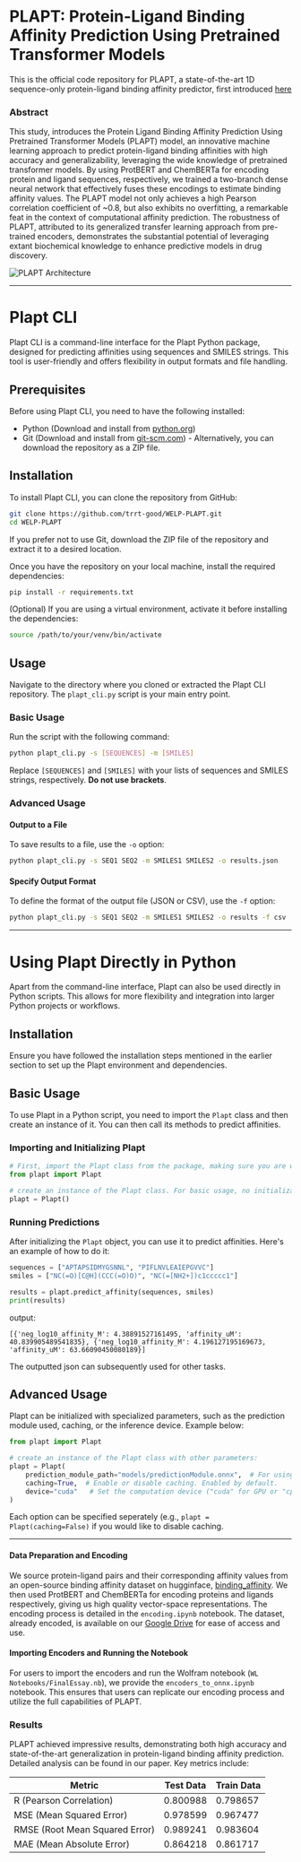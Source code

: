 # **PLAPT: Protein-Ligand Binding Affinity Prediction Using Pretrained Transformer Models**

This is the official code repository for PLAPT, a state-of-the-art 1D sequence-only protein-ligand binding affinity predictor, first introduced [here](https://community.wolfram.com/groups/-/m/t/3094670)

### Abstract
This study, introduces the Protein Ligand Binding Affinity Prediction Using Pretrained Transformer Models (PLAPT) model, an innovative machine learning approach to predict protein-ligand binding affinities with high accuracy and generalizability, leveraging the wide knowledge of pretrained transformer models. By using ProtBERT and ChemBERTa for encoding protein and ligand sequences, respectively, we trained a two-branch dense neural network that effectively fuses these encodings to estimate binding affinity values. The PLAPT model not only achieves a high Pearson correlation coefficient of ~0.8, but also exhibits no overfitting, a remarkable feat in the context of computational affinity prediction. The robustness of PLAPT, attributed to its generalized transfer learning approach from pre-trained encoders, demonstrates the substantial potential of leveraging extant biochemical knowledge to enhance predictive models in drug discovery.

![PLAPT Architecture](https://github.com/trrt-good/WELP-PLAPT/blob/main/Diagrams/PLAPT.png)

---

# Plapt CLI

Plapt CLI is a command-line interface for the Plapt Python package, designed for predicting affinities using sequences and SMILES strings. This tool is user-friendly and offers flexibility in output formats and file handling.

## Prerequisites

Before using Plapt CLI, you need to have the following installed:
- Python (Download and install from [python.org](https://www.python.org/))
- Git (Download and install from [git-scm.com](https://git-scm.com/)) - Alternatively, you can download the repository as a ZIP file.

## Installation

To install Plapt CLI, you can clone the repository from GitHub:

```bash
git clone https://github.com/trrt-good/WELP-PLAPT.git
cd WELP-PLAPT
```

If you prefer not to use Git, download the ZIP file of the repository and extract it to a desired location.

Once you have the repository on your local machine, install the required dependencies:

```bash
pip install -r requirements.txt
```

(Optional) If you are using a virtual environment, activate it before installing the dependencies:

```bash
source /path/to/your/venv/bin/activate
```

## Usage

Navigate to the directory where you cloned or extracted the Plapt CLI repository. The `plapt_cli.py` script is your main entry point.

### Basic Usage

Run the script with the following command:

```bash
python plapt_cli.py -s [SEQUENCES] -m [SMILES]
```

Replace `[SEQUENCES]` and `[SMILES]` with your lists of sequences and SMILES strings, respectively. **Do not use brackets**.

### Advanced Usage

#### Output to a File

To save results to a file, use the `-o` option:

```bash
python plapt_cli.py -s SEQ1 SEQ2 -m SMILES1 SMILES2 -o results.json
```

#### Specify Output Format

To define the format of the output file (JSON or CSV), use the `-f` option:

```bash
python plapt_cli.py -s SEQ1 SEQ2 -m SMILES1 SMILES2 -o results -f csv
```

---

# Using Plapt Directly in Python

Apart from the command-line interface, Plapt can also be used directly in Python scripts. This allows for more flexibility and integration into larger Python projects or workflows.

## Installation

Ensure you have followed the installation steps mentioned in the earlier section to set up the Plapt environment and dependencies. 

## Basic Usage

To use Plapt in a Python script, you need to import the `Plapt` class and then create an instance of it. You can then call its methods to predict affinities.

### Importing and Initializing Plapt

``` python
# First, import the Plapt class from the package, making sure you are working in the same directory as the plapt.py file:
from plapt import Plapt

# create an instance of the Plapt class. For basic usage, no initialization parameters are needed:
plapt = Plapt()
```

### Running Predictions
After initializing the `Plapt` object, you can use it to predict affinities. Here's an example of how to do it:

```python
sequences = ["APTAPSIDMYGSNNL", "PIFLNVLEAIEPGVVC"]
smiles = ["NC(=O)[C@H](CCC(=O)O)", "NC(=[NH2+])c1ccccc1"]

results = plapt.predict_affinity(sequences, smiles)
print(results)
```
output:
```
[{'neg_log10_affinity_M': 4.38891527161495, 'affinity_uM': 40.839905489541835}, {'neg_log10_affinity_M': 4.196127195169673, 'affinity_uM': 63.66090450080189}]
```
The outputted json can subsequently used for other tasks.

## Advanced Usage

Plapt can be initialized with specialized parameters, such as the prediction module used, caching, or the inference device. Example below:
``` python
from plapt import Plapt

# create an instance of the Plapt class with other parameters:
plapt = Plapt(
    prediction_module_path="models/predictionModule.onnx",  # For using a different prediction module. This is set to "models/predictionModule.onnx" by default. 
    caching=True,  # Enable or disable caching. Enabled by default.
    device="cuda"   # Set the computation device ("cuda" for GPU or "cpu" for CPU). If cuda isn't available on your system, it will fallback to "cpu" automatically.
)
```
Each option can be specified seperately (e.g., `plapt = Plapt(caching=False)` if you would like to disable caching. 

---


#### Data Preparation and Encoding
We source protein-ligand pairs and their corresponding affinity values from an open-source binding affinity dataset on hugginface, [binding_affinity](https://huggingface.co/datasets/jglaser/binding_affinity). We then used ProtBERT and ChemBERTa for encoding proteins and ligands respectively, giving us high quality vector-space representations. The encoding process is detailed in the `encoding.ipynb` notebook. The dataset, already encoded, is available on our [Google Drive](https://drive.google.com/drive/folders/1e-ujgHx5bW0JKxSZY5u34As77o4-IIFs?usp=sharing) for ease of access and use.

#### Importing Encoders and Running the Notebook
For users to import the encoders and run the Wolfram notebook (`WL Notebooks/FinalEssay.nb`), we provide the `encoders_to_onnx.ipynb` notebook. This ensures that users can replicate our encoding process and utilize the full capabilities of PLAPT.

### Results

PLAPT achieved impressive results, demonstrating both high accuracy and state-of-the-art generalization in protein-ligand binding affinity prediction. Detailed analysis can be found in our paper. Key metrics include:

| Metric | Test Data | Train Data |
| ------ | --------- | ---------- |
| R (Pearson Correlation) | 0.800988 | 0.798657 |
| MSE (Mean Squared Error) | 0.978599 | 0.967477 |
| RMSE (Root Mean Squared Error) | 0.989241 | 0.983604 |
| MAE (Mean Absolute Error) | 0.864218 | 0.861717 |
